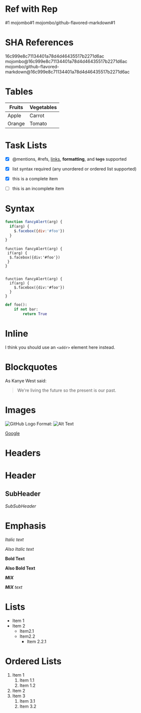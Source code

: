 # Ref with Rep

#1
mojombo#1
mojombo/github-flavored-markdown#1



# SHA References

16c999e8c71134401a78d4d46435517b2271d6ac
mojombo@16c999e8c71134401a78d4d46435517b2271d6ac
mojombo/github-flavored-markdown@16c999e8c71134401a78d4d46435517b2271d6ac


# Tables

Fruits | Vegetables
-------| ----------
Apple  | Carrot
Orange | Tomato





# Task Lists

- [x] @mentions, #refs, [links](), **formatting**, and <del>tags</del> supported
- [x] list syntax required (any unordered or ordered list supported)
- [x] this is a complete item
- [ ] this is an incomplete item




# Syntax

````javascript
function fancyAlert(arg) {
  if(arg) {
    $.facebox({div:'#foo'})
  }
}
````


    function fancyAlert(arg) {
     if(arg) {
      $.facebox({div:'#foo'})
     }
    }
    

    function fancyAlert(arg) {
      if(arg) {
        $.facebox({div:'#foo'})
      }
    }


```` Python
def foo():
    if not bar:
        return True
````

# Inline

I think you should use an `<addr>` element here instead.


# Blockquotes

As Kanye West said:

> We're living the future so the present is our past.



# Images

![GitHub Logo](/images/logo.png)
Format: ![Alt Text](url)

[Google](http://google.com)


# Headers

# Header
## SubHeader
###### SubSubHeader

# Emphasis

*Italic text*

_Also Italic text_

**Bold Text**

__Also Bold Text__


***MIX***

*__MIX__ text*




# Lists  
* Item 1
* Item 2
  * Item2.1
  * Item2.2
    * Item 2.2.1

# Ordered Lists

1. Item 1 
   1. Item 1.1
   2. Item 1.2
3. Item 2
4. Item 3
   1. Item 3.1
   1. Item 3.2
     
